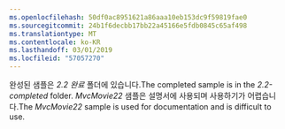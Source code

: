 ```yaml
---
ms.openlocfilehash: 50df0ac8951621a86aaa10eb153dc9f59819fae0
ms.sourcegitcommit: 24b1f6decbb17bb22a45166e5fdb0845c65af498
ms.translationtype: MT
ms.contentlocale: ko-KR
ms.lasthandoff: 03/01/2019
ms.locfileid: "57057270"
---
```

<span data-ttu-id="70e61-101">완성된 샘플은 *2.2 완료* 폴더에 있습니다.</span><span class="sxs-lookup"><span data-stu-id="70e61-101">The completed sample is in the *2.2-completed* folder.</span></span> <span data-ttu-id="70e61-102">*MvcMovie22* 샘플은 설명서에 사용되며 사용하기가 어렵습니다.</span><span class="sxs-lookup"><span data-stu-id="70e61-102">The *MvcMovie22* sample is used for documentation and is difficult to use.</span></span>